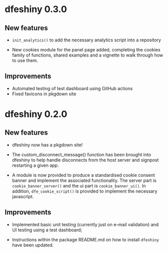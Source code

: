 # dfeshiny 0.3.0

## New features

* `init_analytics()` to add the necessary analytics script into a repository

* New cookies module for the panel page added, completing the cookies family of
functions, shared examples and a vignette to walk through how to use them.

## Improvements

* Automated testing of test dashboard using GitHub actions
* Fixed favicons in pkgdown site

# dfeshiny 0.2.0

## New features

* dfeshiny now has a pkgdown site!

* The custom_disconnect_message() function has been brought into dfeshiny to 
help handle disconnects from the host server and signpost restarting a given
app.

* A module is now provided to produce a standardised cookie consent banner and 
implement the associated functionality. The server part is 
`cookie_banner_server()` and the ui part is `cookie_banner_ui()`. In addition, 
`dfe_cookie_script()` is provided to implement the necessary javascript.

## Improvements

* Implemented basic unit testing (currently just on e-mail validation) and UI 
testing using a test dashboard;

* Instructions within the package README.md on how to install `dfeshiny` have
been updated.

